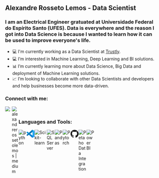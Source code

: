


## Alexandre Rosseto Lemos - Data Scientist

### I am an Electrical Engineer gratuated at Universidade Federal do Espírito Santo (UFES). Data is everywhere and the reason I got into Data Science is because I wanted to learn how it can be used to improve everyone's life.

- 💻 I'm currently working as a Data Scientist at <a href = 'https://www.trustly.net/pt-BR'>Trustly</a>.
- 💻 I’m interested in Machine Learning, Deep Learning and BI solutions.
- 📊 I’m currently learning more about Data Science, Big Data and deployment of Machine Learning solutions.
- 📈 I’m looking to collaborate with other Data Scientists and developers and help businesses become more data-driven.

### Connect with me:

[<img align="left"  width="22px" src="https://cdn.jsdelivr.net/npm/simple-icons@3.4.0/icons/linkedin.svg" />](https://www.linkedin.com/in/alexandre-rosseto-lemos/)
[<img align="left" alt="alexandrerossetolemos | medium" width="22px" src="https://cdn.jsdelivr.net/npm/simple-icons@3.4.0/icons/medium.svg" />](https://medium.com/@alexandrerossetolemos)

<br />

### Languages and Tools:

<img align="left" alt="python" width="26px" src="https://cdn3.iconfinder.com/data/icons/logos-and-brands-adobe/512/267_Python-512.png" />

<img align="left" alt="visual studio code" width="26px" src="https://raw.githubusercontent.com/github/explore/80688e429a7d4ef2fca1e82350fe8e3517d3494d/topics/visual-studio-code/visual-studio-code.png" />

[<img align="left" alt="Scikit-learn" width="40px" src="https://upload.wikimedia.org/wikipedia/commons/0/05/Scikit_learn_logo_small.svg" />](https://scikit-learn.org/stable/)


<img align="left" alt="SQLServer" width="26px" src="https://img.icons8.com/color/2x/microsoft-sql-server.png" />

<img align="left" alt="Pandas" width="26px" src="https://cdn.jsdelivr.net/npm/simple-icons@3.4.0/icons/pandas.svg" />

<img align="left" alt="Pytorch" width="26px" src="https://cdn.jsdelivr.net/npm/simple-icons@3.4.0/icons/pytorch.svg" />

<img align="left" alt="GitHub" width="26px" src="https://raw.githubusercontent.com/github/explore/78df643247d429f6cc873026c0622819ad797942/topics/github/github.png" />

<img align ="left" alt="Petaho Data Integration" width="26px" src="https://superfarb.com/wp-content/uploads/2018/09/pentaho_logo_1.png" />

<img align ="left" alt="Power BI" width="26px" src="https://img.icons8.com/ios/452/power-bi.png" />

<br />
<br />


<!---
alerlemos/alerlemos is a ✨ special ✨ repository because its `README.md` (this file) appears on your GitHub profile.
You can click the Preview link to take a look at your changes.
--->
